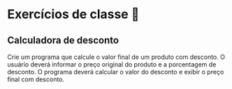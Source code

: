 # Exercícios de classe 🌟

## Calculadora de desconto

Crie um programa que calcule o valor final de um produto com desconto. O usuário deverá informar o preço original do produto e a porcentagem de desconto. O programa deverá calcular o valor do desconto e exibir o preço final com desconto.